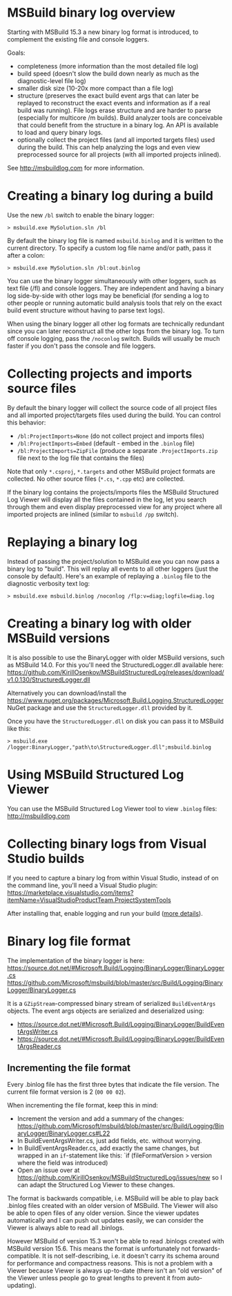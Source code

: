 # MSBuild binary log overview

Starting with MSBuild 15.3 a new binary log format is introduced, to complement the existing file and console loggers.

Goals:
 * completeness (more information than the most detailed file log)
 * build speed (doesn't slow the build down nearly as much as the diagnostic-level file log)
 * smaller disk size (10-20x more compact than a file log)
 * structure (preserves the exact build event args that can later be replayed to reconstruct the exact events and information as if a real build was running). File logs erase structure and are harder to parse (especially for multicore /m builds). Build analyzer tools are conceivable that could benefit from the structure in a binary log. An API is available to load and query binary logs.
 * optionally collect the project files (and all imported targets files) used during the build. This can help analyzing the logs and even view preprocessed source for all projects (with all imported projects inlined).

See http://msbuildlog.com for more information.

# Creating a binary log during a build

Use the new `/bl` switch to enable the binary logger:
```
> msbuild.exe MySolution.sln /bl
```

By default the binary log file is named `msbuild.binlog` and it is written to the current directory. To specify a custom log file name and/or path, pass it after a colon:
```
> msbuild.exe MySolution.sln /bl:out.binlog
```

You can use the binary logger simultaneously with other loggers, such as text file (/fl) and console loggers. They are independent and having a binary log side-by-side with other logs may be beneficial (for sending a log to other people or running automatic build analysis tools that rely on the exact build event structure without having to parse text logs).

When using the binary logger all other log formats are technically redundant since you can later reconstruct all the other logs from the binary log. To turn off console logging, pass the `/noconlog` switch. Builds will usually be much faster if you don't pass the console and file loggers.

# Collecting projects and imports source files

By default the binary logger will collect the source code of all project files and all imported project/targets files used during the build. You can control this behavior:
 * `/bl:ProjectImports=None` (do not collect project and imports files)
 * `/bl:ProjectImports=Embed` (default - embed in the `.binlog` file)
 * `/bl:ProjectImports=ZipFile` (produce a separate `.ProjectImports.zip` file next to the log file that contains the files)

Note that only `*.csproj`, `*.targets` and other MSBuild project formats are collected. No other source files (`*.cs`, `*.cpp` etc) are collected.

If the binary log contains the projects/imports files the MSBuild Structured Log Viewer will display all the files contained in the log, let you search through them and even display preprocessed view for any project where all imported projects are inlined (similar to `msbuild /pp` switch).

# Replaying a binary log

Instead of passing the project/solution to MSBuild.exe you can now pass a binary log to "build". This will replay all events to all other loggers (just the console by default). Here's an example of replaying a `.binlog` file to the diagnostic verbosity text log:

```
> msbuild.exe msbuild.binlog /noconlog /flp:v=diag;logfile=diag.log
```

# Creating a binary log with older MSBuild versions

It is also possible to use the BinaryLogger with older MSBuild versions, such as MSBuild 14.0. For this you'll need the StructuredLogger.dll available here:
https://github.com/KirillOsenkov/MSBuildStructuredLog/releases/download/v1.0.130/StructuredLogger.dll

Alternatively you can download/install the https://www.nuget.org/packages/Microsoft.Build.Logging.StructuredLogger NuGet package and use the `StructuredLogger.dll` provided by it.

Once you have the `StructuredLogger.dll` on disk you can pass it to MSBuild like this:

```
> msbuild.exe /logger:BinaryLogger,"path\to\StructuredLogger.dll";msbuild.binlog
```

# Using MSBuild Structured Log Viewer

You can use the MSBuild Structured Log Viewer tool to view `.binlog` files:
http://msbuildlog.com

# Collecting binary logs from Visual Studio builds

If you need to capture a binary log from within Visual Studio, instead of on the command line, you'll need a Visual Studio plugin: https://marketplace.visualstudio.com/items?itemName=VisualStudioProductTeam.ProjectSystemTools

After installing that, enable logging and run your build ([more details](https://github.com/dotnet/project-system-tools)).

# Binary log file format

The implementation of the binary logger is here:
https://source.dot.net/#Microsoft.Build/Logging/BinaryLogger/BinaryLogger.cs
https://github.com/Microsoft/msbuild/blob/master/src/Build/Logging/BinaryLogger/BinaryLogger.cs

It is a `GZipStream`-compressed binary stream of serialized `BuildEventArgs` objects. The event args objects are serialized and deserialized using:
 * https://source.dot.net/#Microsoft.Build/Logging/BinaryLogger/BuildEventArgsWriter.cs
 * https://source.dot.net/#Microsoft.Build/Logging/BinaryLogger/BuildEventArgsReader.cs

## Incrementing the file format

Every .binlog file has the first three bytes that indicate the file version. The current file format version is 2 (`00 00 02`).

When incrementing the file format, keep this in mind:
 * Increment the version and add a summary of the changes: https://github.com/Microsoft/msbuild/blob/master/src/Build/Logging/BinaryLogger/BinaryLogger.cs#L22
 * In BuildEventArgsWriter.cs, just add fields, etc. without worrying. 
 * In BuildEventArgsReader.cs, add exactly the same changes, but wrapped in an `if`-statement like this: `if (fileFormatVersion > version where the field was introduced)
 * Open an issue over at https://github.com/KirillOsenkov/MSBuildStructuredLog/issues/new so I can adapt the Structured Log Viewer to these changes.

The format is backwards compatible, i.e. MSBuild will be able to play back .binlog files created with an older version of MSBuild. The Viewer will also be able to open files of any older version. Since the viewer updates automatically and I can push out updates easily, we can consider the Viewer is always able to read all .binlogs.

However MSBuild of version 15.3 won't be able to read .binlogs created with MSBuild version 15.6. This means the format is unfortunately not forwards-compatible. It is not self-describing, i.e. it doesn't carry its schema around for performance and compactness reasons. This is not a problem with a Viewer because Viewer is always up-to-date (there isn't an "old version" of the Viewer unless people go to great lengths to prevent it from auto-updating).